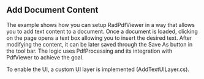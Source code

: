 ##  Add Document Content 

The example shows how you can setup RadPdfViewer in a way that allows you to add text content to a document. Once a document is loaded, clicking on the page opens a text box allowing you to insert the desired text. After modifying the content, it can be later saved through the Save As button in the tool bar. The logic uses PdfProcessing and its integration with PdfViewer to achieve the goal.

To enable the UI, a custom UI layer is implemented (AddTextUILayer.cs).

[//]: <keywords: pdf,page,processign,edit>